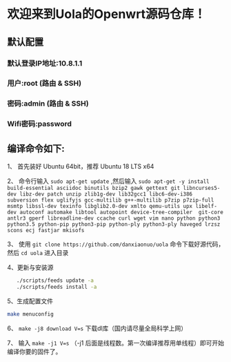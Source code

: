 欢迎来到Uola的Openwrt源码仓库！
=

##  默认配置
### 默认登录IP地址:10.8.1.1
###           用户:root       (路由 & SSH)
###           密码:admin      (路由 & SSH)
###       Wifi密码:password

编译命令如下:
-

1、 首先装好 Ubuntu 64bit，推荐  Ubuntu  18 LTS x64

2、 命令行输入 `sudo apt-get update` ,然后输入
`sudo apt-get -y install build-essential asciidoc binutils bzip2 gawk gettext git libncurses5-dev libz-dev patch unzip zlib1g-dev lib32gcc1 libc6-dev-i386 subversion flex uglifyjs gcc-multilib g++-multilib p7zip p7zip-full msmtp libssl-dev texinfo libglib2.0-dev xmlto qemu-utils upx libelf-dev autoconf automake libtool autopoint device-tree-compiler  git-core antlr3 gperf libreadline-dev ccache curl wget vim nano python python3 python3.5 python-pip python3-pip python-ply python3-ply haveged lrzsz scons ecj fastjar mkisofs
`

3、 使用 `git clone https://github.com/danxiaonuo/uola` 命令下载好源代码，然后 `cd uola` 进入目录

4、更新与安装源
```bash
   ./scripts/feeds update -a
   ./scripts/feeds install -a
```

5、生成配置文件
```bash
make menuconfig
```

6、 `make -j8 download V=s` 下载dl库（国内请尽量全局科学上网）

7、 输入 `make -j1 V=s` （-j1 后面是线程数。第一次编译推荐用单线程）即可开始编译你要的固件了。
